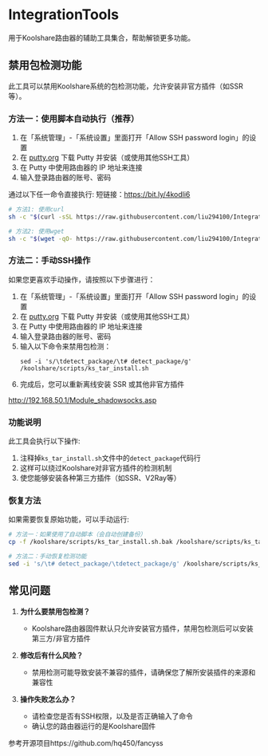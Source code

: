 # IntegrationTools

用于Koolshare路由器的辅助工具集合，帮助解锁更多功能。

## 禁用包检测功能

此工具可以禁用Koolshare系统的包检测功能，允许安装非官方插件（如SSR等）。


### 方法一：使用脚本自动执行（推荐）
1. 在「系统管理」-「系统设置」里面打开「Allow SSH password login」的设置
2. 在 [putty.org](https://www.putty.org) 下载 Putty 并安装（或使用其他SSH工具）
3. 在 Putty 中使用路由器的 IP 地址来连接
4. 输入登录路由器的账号、密码

通过以下任一命令直接执行:  短链接：https://bit.ly/4kodli6

```bash
# 方法1: 使用curl
sh -c "$(curl -sSL https://raw.githubusercontent.com/liu294100/IntegrationTools/main/Asus_merlin/disable_detect_package.sh)"

# 方法2: 使用wget
sh -c "$(wget -qO- https://raw.githubusercontent.com/liu294100/IntegrationTools/main/Asus_merlin/disable_detect_package.sh)"
```

### 方法二：手动SSH操作

如果您更喜欢手动操作，请按照以下步骤进行：

1. 在「系统管理」-「系统设置」里面打开「Allow SSH password login」的设置
2. 在 [putty.org](https://www.putty.org) 下载 Putty 并安装（或使用其他SSH工具）
3. 在 Putty 中使用路由器的 IP 地址来连接
4. 输入登录路由器的账号、密码
5. 输入以下命令来禁用包检测：
   ```
   sed -i 's/\tdetect_package/\t# detect_package/g' /koolshare/scripts/ks_tar_install.sh
   ```
6. 完成后，您可以重新离线安装 SSR 或其他非官方插件

http://192.168.50.1/Module_shadowsocks.asp

### 功能说明

此工具会执行以下操作:
1. 注释掉`ks_tar_install.sh`文件中的`detect_package`代码行
2. 这样可以绕过Koolshare对非官方插件的检测机制
3. 使您能够安装各种第三方插件（如SSR、V2Ray等）

### 恢复方法

如果需要恢复原始功能，可以手动运行:
```bash
# 方法一：如果使用了自动脚本（会自动创建备份）
cp -f /koolshare/scripts/ks_tar_install.sh.bak /koolshare/scripts/ks_tar_install.sh

# 方法二：手动恢复检测功能
sed -i 's/\t# detect_package/\tdetect_package/g' /koolshare/scripts/ks_tar_install.sh
```

## 常见问题

1. **为什么要禁用包检测？**
   - Koolshare路由器固件默认只允许安装官方插件，禁用包检测后可以安装第三方/非官方插件

2. **修改后有什么风险？**
   - 禁用检测可能导致安装不兼容的插件，请确保您了解所安装插件的来源和兼容性

3. **操作失败怎么办？**
   - 请检查您是否有SSH权限，以及是否正确输入了命令
   - 确认您的路由器运行的是Koolshare固件

参考开源项目https://github.com/hq450/fancyss
